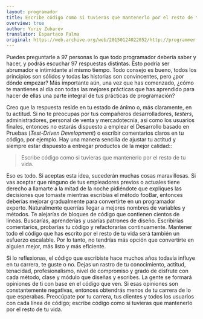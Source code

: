 ```yaml
---
layout: programador
title: Escribe código como si tuvieras que mantenerlo por el resto de tu vida
overview: true
author: Yuriy Zubarev
translator: Espartaco Palma
original: https://web.archive.org/web/20150124022052/http://programmer.97things.oreilly.com/wiki/index.php/Write_Code_as_If_You_Had_to_Support_It_for_the_Rest_of_Your_Life
---
```


Puedes preguntarle a 97 personas lo que todo programador debería saber y
hacer, y podrás escuchar 97 respuestas distintas. Esto podría ser
abrumador e intimidante al mismo tiempo. Todo consejo es bueno, todos
los principios son sólidos y todas las historias son convincentes, pero
¿por dónde empezar? Más importante aún, una vez que has comenzado, ¿cómo
te mantienes al día con todas las mejores prácticas que has aprendido
para hacer de ellas una parte integral de tus prácticas de programación?

Creo que la respuesta reside en tu estado de ánimo o, más claramente, en
tu actitud. Si no te preocupas por tus compañeros desarrolladores,
_testers_, administradores, personal de venta y mercadotecnia, así como
los usuarios finales, entonces no estarás dispuesto a emplear el
Desarrollo basado en Pruebas (_Test-Driven Development_) o escribir
comentarios claros en tu código, por ejemplo. Hay una manera sencilla de
ajustar tu actitud y siempre estar dispuesto a entregar productos de la
mejor calidad::

> Escribe código como si tuvieras que mantenerlo por el resto de tu vida.

Eso es todo. Si aceptas esta idea, sucederán muchas cosas maravillosas.
Si vas aceptar que ninguno de tus empleadores previos o actuales tiene
derecho a llamarte a la mitad de la noche pidiéndote que expliques las
decisiones que tomaste mientras escribías el método fooBar, entonces
deberías mejorar gradualmente para convertirte en un programador
experto. Naturalmente querrías llegar a mejores nombres de variables y
métodos. Te alejarías de bloques de código que contienen cientos de
líneas. Buscarías, aprenderías y usarías patrones de diseño. Escribirías
comentarios, probarías tu código y refactorarías continuamente. Mantener
todo el código que has escrito por el resto de tu vida será también un
esfuerzo escalable. Por lo tanto, no tendrías más opción que convertirte
en alguien mejor, más listo y más eficiente.

Si lo reflexionas, el código que escribiste hace muchos años todavía
influye en tu carrera, te guste o no. Dejas un rastro de tu
conocimiento, actitud, tenacidad, profesionalismo, nivel de compromiso y
grado de disfrute con cada método, clase y módulo que diseñas y
escribes. La gente se formará opiniones de ti con base en el código que
ven. Si esas opiniones son constantemente negativas, entonces obtendrás
menos de tu carrera de lo que esperabas. Preocúpate por tu carrera, tus
clientes y todos los usuarios con cada línea de código; escribe código
como si tuvieras que mantenerlo por el resto de tu vida.

